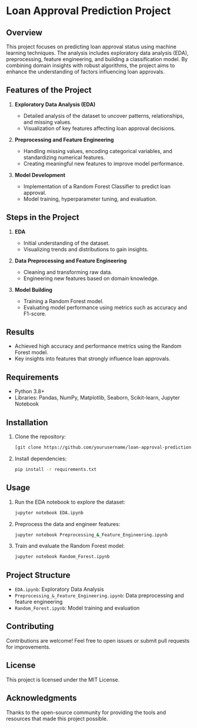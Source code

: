 # Loan Approval Prediction Project

## Overview
This project focuses on predicting loan approval status using machine learning techniques. The analysis includes exploratory data analysis (EDA), preprocessing, feature engineering, and building a classification model. By combining domain insights with robust algorithms, the project aims to enhance the understanding of factors influencing loan approvals.

## Features of the Project
1. **Exploratory Data Analysis (EDA)**
   - Detailed analysis of the dataset to uncover patterns, relationships, and missing values.
   - Visualization of key features affecting loan approval decisions.

2. **Preprocessing and Feature Engineering**
   - Handling missing values, encoding categorical variables, and standardizing numerical features.
   - Creating meaningful new features to improve model performance.

3. **Model Development**
   - Implementation of a Random Forest Classifier to predict loan approval.
   - Model training, hyperparameter tuning, and evaluation.

## Steps in the Project
1. **EDA**
   - Initial understanding of the dataset.
   - Visualizing trends and distributions to gain insights.

2. **Data Preprocessing and Feature Engineering**
   - Cleaning and transforming raw data.
   - Engineering new features based on domain knowledge.

3. **Model Building**
   - Training a Random Forest model.
   - Evaluating model performance using metrics such as accuracy and F1-score.

## Results
- Achieved high accuracy and performance metrics using the Random Forest model.
- Key insights into features that strongly influence loan approvals.

## Requirements
- Python 3.8+
- Libraries: Pandas, NumPy, Matplotlib, Seaborn, Scikit-learn, Jupyter Notebook

## Installation
1. Clone the repository:
   ```bash
   [git clone https://github.com/yourusername/loan-approval-prediction.git]
   ```
2. Install dependencies:
   ```bash
   pip install -r requirements.txt
   ```

## Usage
1. Run the EDA notebook to explore the dataset:
   ```bash
   jupyter notebook EDA.ipynb
   ```
2. Preprocess the data and engineer features:
   ```bash
   jupyter notebook Preprocessing_&_Feature_Engineering.ipynb
   ```
3. Train and evaluate the Random Forest model:
   ```bash
   jupyter notebook Random_Forest.ipynb
   ```

## Project Structure
- `EDA.ipynb`: Exploratory Data Analysis
- `Preprocessing_&_Feature_Engineering.ipynb`: Data preprocessing and feature engineering
- `Random_Forest.ipynb`: Model training and evaluation

## Contributing
Contributions are welcome! Feel free to open issues or submit pull requests for improvements.

## License
This project is licensed under the MIT License.

## Acknowledgments
Thanks to the open-source community for providing the tools and resources that made this project possible.

